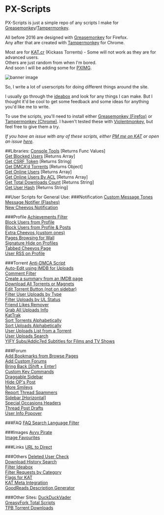 # PX-Scripts
PX-Scripts is just a simple repo of any scripts I make for [Greasemonkey](https://addons.mozilla.org/en-US/firefox/addon/greasemonkey/)/[Tampermonkey](https://chrome.google.com/webstore/detail/tampermonkey/dhdgffkkebhmkfjojejmpbldmpobfkfo).

All before 2016 are designed with [Greasemonkey](https://addons.mozilla.org/en-US/firefox/addon/greasemonkey/) for Firefox.  
Any after that are created with [Tampermonkey](https://chrome.google.com/webstore/detail/tampermonkey/dhdgffkkebhmkfjojejmpbldmpobfkfo) for Chrome.

Most are for [KAT.cr](https://kat.cr/) (Kickass Torrents) - Some will not work as they are for advanced users.  
Others are just random from when I'm bored.  
And soon I will be adding some for [PXIMG](https://pximg.xyz/).  

![banner image](https://yuq.me/users/31/364/sTIVLOSXF1.png)

So, I write a lot of userscripts for doing different things around the site.

I usually go through the [ideabox](https://kat.cr/ideabox/) and look for any things I can make. But I thought it'd be cool to get some feedback and some ideas for anything you'd like me to write.

To use the scripts, you'll need to install either [Greasemonkey (Firefox)](https://addons.mozilla.org/en-US/firefox/addon/greasemonkey/) or [Tampermonkey (Chrome)](https://chrome.google.com/webstore/detail/tampermonkey/dhdgffkkebhmkfjojejmpbldmpobfkfo). I haven't tested these with [Violentmonkey](https://addons.opera.com/en/extensions/details/violent-monkey), but feel free to give them a try.

*If you have an issue with any of these scripts, either [PM me on KAT](https://kat.cr/messenger/create/PXgamer/) or open an issue [here](https://github.com/PXgamer/PX-Scripts/issues).*

##Libraries:
[Console Tools](https://greasyfork.org/en/scripts/19894) [Returns Func Values]  
[Get Blocked Users](https://greasyfork.org/en/scripts/19498) [Returns Array]  
[Get CSRF Token](https://greasyfork.org/en/scripts/19500) [Returns String]  
[Get DMCA'd Torrents](https://greasyfork.org/en/scripts/19538) [Returns Object]  
[Get Online Users](https://greasyfork.org/en/scripts/19524) [Returns Array]  
[Get Online Users By ACL](https://greasyfork.org/en/scripts/19628) [Returns Array]  
[Get Total Downloads Count](https://greasyfork.org/en/scripts/19536) [Returns String]  
[Get User Hash](https://greasyfork.org/en/scripts/19550) [Returns String]  

##User Scripts for General Use:
###Notification
[Custom Message Tones](https://greasyfork.org/en/scripts/19625)  
[Message Notifier (Flashes)](https://greasyfork.org/en/scripts/10956)  
[New Cheevos Notification](https://greasyfork.org/en/scripts/19634)  

###Profile 
[Achievements Filter](https://greasyfork.org/en/scripts/19462)  
[Block Users from Profile](https://greasyfork.org/en/scripts/19464)  
[Block Users from Profile & Posts](https://greasyfork.org/en/scripts/19516)  
[Extra Cheevos (custom ones)](https://greasyfork.org/en/scripts/19535)  
[Pages Browsing for Wall](https://greasyfork.org/en/scripts/19595)  
[Signature Hide on Profiles](https://greasyfork.org/en/scripts/19547)  
[Tabbed Cheevos Page](https://greasyfork.org/en/scripts/19585)  
[User RSS on Profile](https://greasyfork.org/en/scripts/20237)

###Torrent 
[Anti-DMCA Script](https://greasyfork.org/en/scripts/7718)  
[Auto-Edit using IMDB for Uploads](https://greasyfork.org/en/scripts/9856)  
[Comment Filter](https://greasyfork.org/en/scripts/19742)  
[Create a summary from an IMDB page](https://greasyfork.org/en/scripts/10202)  
[Download All Torrents or Magnets](https://greasyfork.org/en/scripts/19787)  
[Edit Torrent Button (not on sidebar)](https://greasyfork.org/en/scripts/19530)  
[Filter User Uploads by Type](https://greasyfork.org/en/scripts/19577)  
[Filter Uploads by UL Status](https://greasyfork.org/en/scripts/19715)  
[Friend Likes Remover](https://greasyfork.org/en/scripts/20987)  
[Grab All Uploads Info](https://greasyfork.org/en/scripts/20220)  
[KatTrak](https://greasyfork.org/en/scripts/19828)  
[Sort Torrents Alphabetically](https://greasyfork.org/en/scripts/9772)  
[Sort Uploads Alphabetically](https://greasyfork.org/en/scripts/19572)  
[User Uploads List from a Torrent](https://greasyfork.org/en/scripts/9848)  
[User Uploads Search](https://greasyfork.org/en/scripts/19527)  
[YIFY Subs/Addic7ed Subtitles for Films and TV Shows](https://greasyfork.org/en/scripts/9751)  

###Forum  
[Add Bookmarks from Browse Pages](https://greasyfork.org/en/scripts/19587)  
[Add Custom Forums](https://greasyfork.org/en/scripts/18892)  
[Bring Back \[Shift + Enter\]](https://greasyfork.org/en/scripts/19978)  
[Custom Key Commands](https://greasyfork.org/en/scripts/19568)  
[Draggable Sidebar](https://greasyfork.org/en/scripts/9966)  
[Hide OP's Post](https://greasyfork.org/en/scripts/19630)  
[More Smileys](https://greasyfork.org/en/scripts/9821)  
[Report Thread Spammers](https://greasyfork.org/en/scripts/19607)  
[Sidebar \[Horizontal\]](https://greasyfork.org/en/scripts/20442)  
[Special Occasions Headers](https://greasyfork.org/en/scripts/9808)  
[Thread Post Drafts](https://greasyfork.org/en/scripts/19751)  
[User Info Popover](https://greasyfork.org/en/scripts/19647)  

###FAQ
[FAQ Search Language Filter](https://greasyfork.org/en/scripts/20631)  

###Images
[Avvy Pirate](https://greasyfork.org/en/scripts/19983)  
[Image Favourites](https://greasyfork.org/en/scripts/19816)  

###Links
[URL to Direct](https://greasyfork.org/en/scripts/20167)  

###Others
[Deleted User Check](https://greasyfork.org/en/scripts/19437)  
[Download History Search](https://greasyfork.org/en/scripts/19521)  
[Filter Ideabox](https://greasyfork.org/en/scripts/19995)  
[Filter Requests by Category](https://greasyfork.org/en/scripts/19758)  
[Flags for KAT](https://greasyfork.org/en/scripts/9884)  
[KAT Meta Integration](https://greasyfork.org/en/scripts/20122)  
[GoodReads Description Generator](https://greasyfork.org/en/scripts/9875)  

###Other Sites:
[DuckDuckVader](https://greasyfork.org/en/scripts/20176)  
[GreasyFork Total Scripts](https://greasyfork.org/en/scripts/20343)  
[TPB Torrent Downloads](https://greasyfork.org/en/scripts/19591)  
